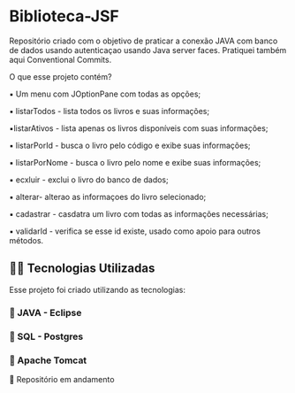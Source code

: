# Biblioteca-JSF

Repositório criado com o objetivo de praticar a conexão JAVA com banco de dados usando autenticaçao usando Java server faces. 
Pratiquei também aqui Conventional Commits. 

O que esse projeto contém? 

▪️ Um menu com JOptionPane com todas as opções; 

▪️ listarTodos - lista todos os livros e suas informações;

▪️listarAtivos - lista apenas os livros disponíveis com suas informações;

▪️ listarPorId - busca o livro pelo código e exibe suas informações;

▪️ listarPorNome - busca o livro pelo nome e exibe suas informações; 

▪️ ecxluir - exclui o livro do banco de dados;

▪️ alterar- alterao as informaçoes do livro selecionado; 

▪️ cadastrar - casdatra um livro com todas as informações necessárias;

▪️ validarId - verifica se esse id existe, usado como apoio para outros métodos. 

## 👨‍💻️ Tecnologias Utilizadas
Esse projeto foi criado utilizando as tecnologias:
### :small_blue_diamond: JAVA - Eclipse
### :small_blue_diamond: SQL - Postgres
### :small_blue_diamond: Apache Tomcat


:construction: Repositório em andamento
